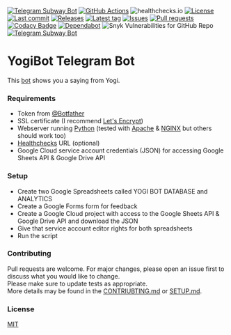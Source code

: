 [![Telegram Subway Bot](https://img.shields.io/badge/Telegram-Bot-blue?logo=telegram)](https://t.me/SubwayBot)
[![GitHub Actions](https://github.com/Crazy-Marvin/yogibot-telegram/actions/workflows/ci.yml/badge.svg)](https://github.com/Crazy-Marvin/yogibot-telegram/actions/workflows/ci.yml)
![healthchecks.io](https://img.shields.io/endpoint?url=https%3A%2F%2Fhealthchecks.io%2Fbadge%2F396c7d03-faf7-4562-9f83-1194d0%2F31QvRDxH%2FSubway.shields)
[![License](https://img.shields.io/github/license/Crazy-Marvin/yogibot-telegram)](https://github.com/Crazy-Marvin/yogibot-telegram/blob/trunk/LICENSE)
[![Last commit](https://img.shields.io/github/last-commit/Crazy-Marvin/yogibot-telegram.svg?style=flat)](https://github.com/Crazy-Marvin/yogibot-telegram/commits)
[![Releases](https://img.shields.io/github/downloads/Crazy-Marvin/yogibot-telegram/total.svg?style=flat)](https://github.com/Crazy-Marvin/yogibot-telegram/releases)
[![Latest tag](https://img.shields.io/github/tag/Crazy-Marvin/yogibot-telegram.svg?style=flat)](https://github.com/Crazy-Marvin/yogibot-telegram/tags)
[![Issues](https://img.shields.io/github/issues/Crazy-Marvin/yogibot-telegram.svg?style=flat)](https://github.com/Crazy-Marvin/yogibot-telegram/issues)
[![Pull requests](https://img.shields.io/github/issues-pr/Crazy-Marvin/yogibot-telegram.svg?style=flat)](https://github.com/Crazy-Marvin/yogibot-telegram/pulls)
[![Codacy Badge](https://app.codacy.com/project/badge/Grade/a9ec4ee98a93425ca8162b369adce3db)](https://www.codacy.com/gh/Crazy-Marvin/yogibot-telegram/dashboard?utm_source=github.com&utm_medium=referral&utm_content=Crazy-Marvin/yogibot-telegram&utm_campaign=Badge_Grade)
[![Dependabot](https://badgen.net/badge/icon/dependabot?icon=dependabot&label)](https://python.org/)
![Snyk Vulnerabilities for GitHub Repo](https://img.shields.io/snyk/vulnerabilities/github/Crazy-Marvin/yogibot-telegram)
[![Telegram Subway Bot](https://img.shields.io/badge/Python-yellow?logo=python)](https://t.me/YogiTelegramBot)

# YogiBot Telegram Bot

This [bot](http://t.me/YogiTelegramBot) shows you a saying from Yogi.

### Requirements

- Token from [@Botfather](https://telegram.me/botfather)
- SSL certificate (I recommend [Let's Encrypt](https://letsencrypt.org/))
- Webserver running [Python](https://www.python.org) (tested with [Apache](https://httpd.apache.org/) & [NGINX](https://www.nginx.com/) but others should work too)
- [Healthchecks](https://healthchecks.io/#php) URL (optional)
- Google Cloud service account credentials (JSON) for accessing Google Sheets API & Google Drive API

### Setup

- Create two Google Spreadsheets called YOGI BOT DATABASE and ANALYTICS
- Create a Google Forms form for feedback
- Create a Google Cloud project with access to the Google Sheets API & Google Drive API and download the JSON
- Give that service account editor rights for both spreadsheets
- Run the script

### Contributing

Pull requests are welcome. For major changes, please open an issue first to discuss what you would like to change.  
Please make sure to update tests as appropriate.  
More details may be found in the [CONTRIUBTING.md](https://github.com/Crazy-Marvin/yogibot-telegram/tree/trunk/.github/CONTRIBUTING.md) or [SETUP.md](https://github.com/Crazy-Marvin/yogibot-telegram/tree/trunk/.github/SETUP.md).

### License

[MIT](https://choosealicense.com/licenses/mit/)

